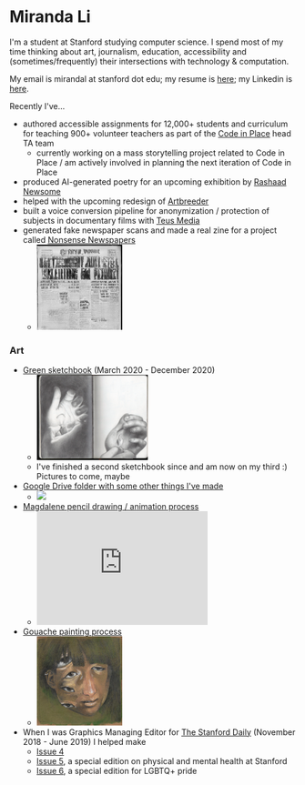 # Miranda Li
I'm a student at Stanford studying computer science. I spend most of my time thinking about art, journalism, education, accessibility and (sometimes/frequently) their intersections with technology & computation.

My email is mirandal at stanford dot edu; my resume is [here](./assets/Miranda_Li_Resume.pdf); my Linkedin is [here](https://www.linkedin.com/in/miranda-li-b83859124/).

Recently I've...
- authored accessible assignments for 12,000+ students and curriculum for teaching 900+ volunteer teachers as part of the [Code in Place](https://codeinplace.stanford.edu/) head TA team
  - currently working on a mass storytelling project related to Code in Place / am actively involved in planning the next iteration of Code in Place
- produced AI-generated poetry for an upcoming exhibition by [Rashaad Newsome](https://rashaadnewsome.com/)
- helped with the upcoming redesign of [Artbreeder](https://www.artbreeder.com/)
- built a voice conversion pipeline for anonymization / protection of subjects in documentary films with [Teus Media](https://www.teus.media/)
- generated fake newspaper scans and made a real zine for a project called [Nonsense Newspapers](https://mirandali707.github.io/nonsense_newspapers/)
  - <img src="img/gen_5.jpeg" width="150"/>

### Art
- [Green sketchbook](https://drive.google.com/drive/folders/15vggxU5RCSbFvxW1cyNQxIjf8E2LbCA5?usp=sharing) (March 2020 - December 2020)
  - <img src="img/tiny_banan_sketchbook.png" height="150"/>
  - I've finished a second sketchbook since and am now on my third :) Pictures to come, maybe
- [Google Drive folder with some other things I've made](https://drive.google.com/drive/folders/1zBoHcQ9embiK1hZGd5m3g7vDEMGMGyff?usp=sharing)
  - <img src="img/woven_gradient.gif" width="200"/>
- [Magdalene pencil drawing / animation process](https://mirandali707.github.io/magdalene.html)
  - <iframe width="300" height="200" src="https://www.youtube.com/embed/MoGW-WBVwRA" frameborder="0" allow="accelerometer; autoplay; clipboard-write; encrypted-media; gyroscope; picture-in-picture" allowfullscreen="allowfullscreen"></iframe>
- [Gouache painting process](https://mirandali707.github.io/green_eyes.html)
  - <img src="img/art/green_eyes/after_edits.JPG" width="150"/>
- When I was Graphics Managing Editor for [The Stanford Daily](https://www.stanforddaily.com/) (November 2018 - June 2019) I helped make
    - [Issue 4](https://issuu.com/stanforddailymagazine/docs/mag_4_issuu2)
    - [Issue 5](https://issuu.com/stanforddailymagazine/docs/mag_5_issuu), a special edition on physical and mental health at Stanford
    - [Issue 6](https://drive.google.com/file/d/1uuyYQ8CWSB_WdbEP0ALFJ46pzHeepPBX/view?usp=sharing), a special edition for LGBTQ+ pride

[//]: # "generate-md --layout github --input ./md --output ./"
